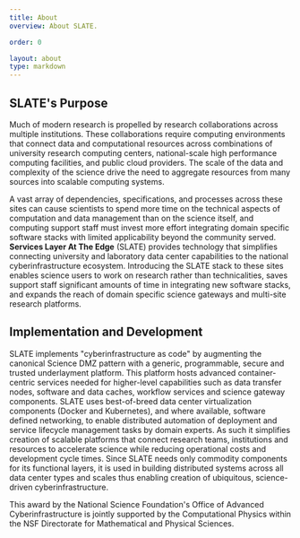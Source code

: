 ```yaml
---
title: About
overview: About SLATE.

order: 0

layout: about
type: markdown
---
```


## SLATE's Purpose

Much of modern research is propelled by research collaborations across multiple institutions. These collaborations require computing environments that connect data and computational resources across combinations of university research computing centers, national-scale high performance computing facilities, and public cloud providers. The scale of the data and complexity of the science drive the need to aggregate resources from many sources into scalable computing systems.

A vast array of dependencies, specifications, and processes across these sites can cause scientists to spend more time on the technical aspects of computation and data management than on the science itself, and computing support staff must invest more effort integrating domain specific software stacks with limited applicability beyond the community served.  **Services Layer At The Edge** (SLATE) provides technology that simplifies connecting university and laboratory data center capabilities to the national cyberinfrastructure ecosystem. Introducing the SLATE stack to these sites enables science users to work on research rather than technicalities, saves support staff significant amounts of time in integrating new software stacks, and expands the reach of domain specific science gateways and multi-site research platforms.

## Implementation and Development

SLATE implements "cyberinfrastructure as code" by augmenting the canonical Science DMZ pattern with a generic, programmable, secure and trusted underlayment platform. This platform hosts advanced container-centric services needed for higher-level capabilities such as data transfer nodes, software and data caches, workflow services and science gateway components.  SLATE uses best-of-breed data center virtualization components (Docker and Kubernetes), and where available, software defined networking, to enable distributed automation of deployment and service lifecycle management tasks by domain experts. As such it simplifies creation of scalable platforms that connect research teams, institutions and resources to accelerate science while reducing operational costs and development cycle times. Since SLATE needs only commodity components for its functional layers, it is used in building distributed systems across all data center types and scales thus enabling creation of ubiquitous, science-driven cyberinfrastructure.

This award by the National Science Foundation's Office of Advanced Cyberinfrastructure is jointly supported by the Computational Physics within the NSF Directorate for Mathematical and Physical Sciences.

